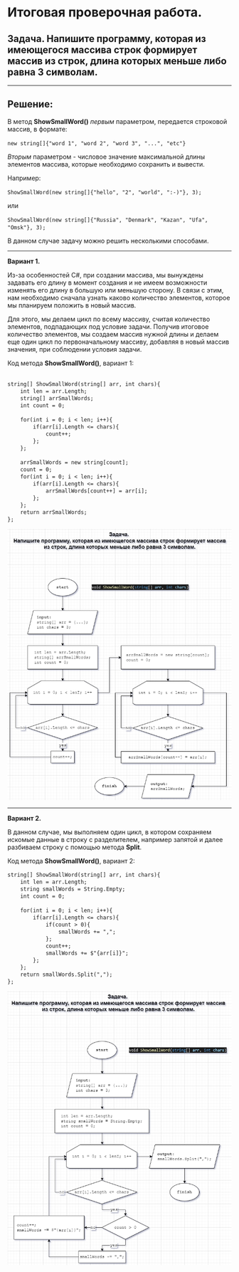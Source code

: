 # Итоговая проверочная работа.
## **Задача.** Напишите программу, которая из имеющегося массива строк формирует массив из строк, длина которых меньше либо равна 3 символам.

***
## **Решение:**

В метод **ShowSmallWord()** *первым* параметром, передается строковой массив, в формате:

`new string[]{"word 1", "word 2", "word 3", "...", "etc"}`

*Вторым* параметром - числовое значение максимальной длины элементов массива, которые необходимо сохранить и вывести.

Например:

`ShowSmallWord(new string[]{"hello", "2", "world", ":-)"}, 3);`

или

`ShowSmallWord(new string[]{"Russia", "Denmark", "Kazan", "Ufa", "Omsk"}, 3);`

В данном случае задачу можно решить несколькими способами.
***
**Вариант 1.**

Из-за особенностей C#, при создании массива, мы вынуждены задавать его длину в момент создания и не имеем возможности изменять его длину в большую или меньшую сторону. В связи с этим, нам необходимо сначала узнать каково количество элементов, которое мы планируем положить в новый массив.

Для этого, мы делаем цикл по всему массиву, считая количество элементов, подпадающих под условие задачи.
Получив итоговое количество элементов, мы создаем массив нужной длины и делаем еще один цикл по первоначальному массиву, добавляя в новый массив значения, при соблюдении условия задачи.

Код метода **ShowSmallWord()**, вариант 1:

```

string[] ShowSmallWord(string[] arr, int chars){
    int len = arr.Length;
    string[] arrSmallWords;
    int count = 0;

    for(int i = 0; i < len; i++){
        if(arr[i].Length <= chars){
            count++;
        };
    };

    arrSmallWords = new string[count];
    count = 0;
    for(int i = 0; i < len; i++){
        if(arr[i].Length <= chars){
            arrSmallWords[count++] = arr[i];
        };
    };
    return arrSmallWords;  
};
```

![Блок-схема метода ShowSmallWord, var 1](test_task_ver.1.drawio.png "Блок-схема метода ShowSmallWord, var 1")

***
**Вариант 2.**

В данном случае, мы выполняем один цикл, в котором сохраняем искомые данные в строку с разделителем, например запятой и далее разбиваем строку с помощью метода **Split**.

Код метода **ShowSmallWord()**, вариант 2:

```
string[] ShowSmallWord(string[] arr, int chars){
    int len = arr.Length;
    string smallWords = String.Empty;
    int count = 0;

    for(int i = 0; i < len; i++){
        if(arr[i].Length <= chars){
            if(count > 0){
                smallWords += ",";
            };
            count++;
            smallWords += $"{arr[i]}";
        };
    };
    return smallWords.Split(",");
};
```

![Блок-схема метода ShowSmallWord, var 2](test_task_ver.2.drawio.png "Блок-схема метода ShowSmallWord, var 2")


